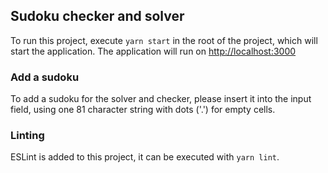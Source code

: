 ## Sudoku checker and solver
To run this project, execute `yarn start` in the root of the project, which will start the application. 
The application will run on [http://localhost:3000](http://localhost:3000)

### Add a sudoku
To add a sudoku for the solver and checker, please insert it into the input field, using one 81 character string with dots ('.') for empty cells.

### Linting
ESLint is added to this project, it can be executed with `yarn lint`.
